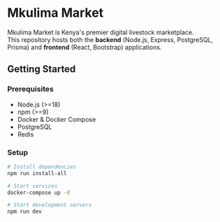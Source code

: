 # Mkulima Market

Mkulima Market is Kenya's premier digital livestock marketplace.  
This repository hosts both the **backend** (Node.js, Express, PostgreSQL, Prisma) and **frontend** (React, Bootstrap) applications.

## Getting Started

### Prerequisites
- Node.js (>=18)
- npm (>=9)
- Docker & Docker Compose
- PostgreSQL
- Redis

### Setup

```bash
# Install dependencies
npm run install-all

# Start services
docker-compose up -d

# Start development servers
npm run dev
